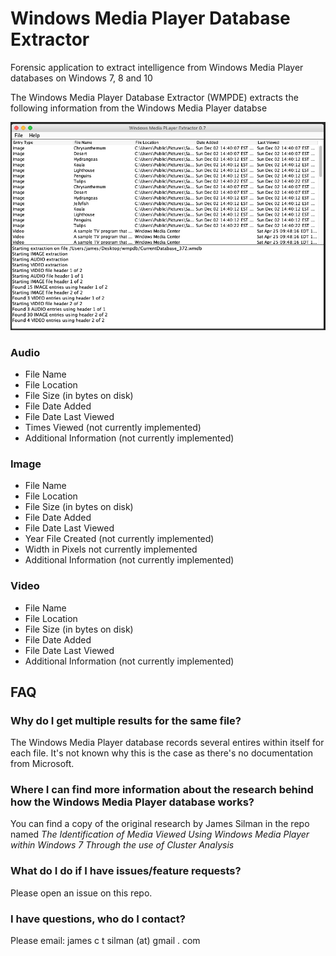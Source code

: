 # Windows Media Player Database Extractor 

Forensic application to extract intelligence from Windows Media Player databases on Windows 7, 8 and 10

The Windows Media Player Database Extractor (WMPDE) extracts the following information from the Windows Media Player databse

![WMP Extractor Screenshot](https://github.com/JamesSilman/windows-media-player-extractor/blob/master/wmpdb-extractor.png)

### Audio
- File Name
- File Location
- File Size (in bytes on disk)
- File Date Added 
- File Date Last Viewed
- Times Viewed (not currently implemented)
- Additional Information (not currently implemented)

### Image
- File Name
- File Location
- File Size (in bytes on disk)
- File Date Added 
- File Date Last Viewed
- Year File Created (not currently implemented)
- Width in Pixels not currently implemented
- Additional Information (not currently implemented)

### Video 
- File Name
- File Location
- File Size (in bytes on disk)
- File Date Added 
- File Date Last Viewed
- Additional Information (not currently implemented)

## FAQ

### Why do I get multiple results for the same file?
The Windows Media Player database records several entires within itself for each file. It's not known why this is the case as there's no documentation from Microsoft.

### Where I can find more information about the research behind how the Windows Media Player database works?
You can find a copy of the original research by James Silman in the repo named *The Identification of Media Viewed Using Windows Media Player within Windows 7 Through the use of Cluster Analysis*

### What do I do if I have issues/feature requests?
Please open an issue on this repo. 

### I have questions, who do I contact?
Please email: james c t silman (at) gmail . com
